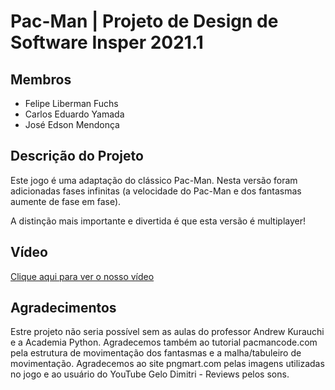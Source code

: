 # Pac-Man | Projeto de Design de Software Insper 2021.1
## Membros
- Felipe Liberman Fuchs
- Carlos Eduardo Yamada
- José Edson Mendonça

## Descrição do Projeto
Este jogo é uma adaptação do clássico Pac-Man. Nesta versão foram adicionadas
fases infinitas (a velocidade do Pac-Man e dos fantasmas aumente de fase em fase).

A distinção mais importante e divertida é que esta versão é multiplayer!

## Vídeo
[Clique aqui para ver o nosso vídeo](https://alinsperedu-my.sharepoint.com/:f:/g/personal/felipelf2_al_insper_edu_br/EspJrEhy9f9Km8tEyri3xk0B3o4_pC02MMqaCbBLKkUYwQ?e=PJL5Ze)

## Agradecimentos
Estre projeto não seria possível sem as aulas do professor Andrew Kurauchi e a Academia Python.
Agradecemos também ao tutorial pacmancode.com pela estrutura de movimentação dos fantasmas e a
malha/tabuleiro de movimentação.
Agradecemos ao site pngmart.com pelas imagens utilizadas no jogo e ao usuário do YouTube
Gelo Dimitri - Reviews pelos sons.
